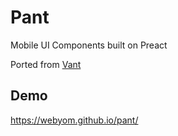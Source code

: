 # Pant

Mobile UI Components built on Preact

Ported from [Vant](https://github.com/youzan/vant)

## Demo

https://webyom.github.io/pant/
